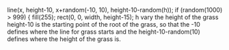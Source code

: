   line(x, height-10, x+random(-10, 10), height-10-random(h));
    if (random(1000) > 999) {    fill(255);    rect(0, 0, width, height-15);
h vary the height of the grass
height-10 is the starting point of the root of the grass, so that the -10 defines where the line for grass starts and the height-10-random(10) defines where the height of the grass is.
